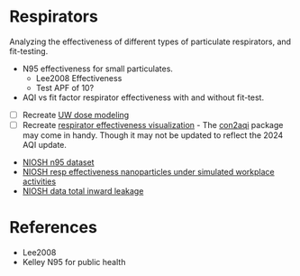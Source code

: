 # Respirators
Analyzing the effectiveness of different types of particulate respirators, and fit-testing.

- N95 effectiveness for small particulates.
  - Lee2008 Effectiveness
  - Test APF of 10?
- AQI vs fit factor respirator effectiveness with and without fit-test.
- [ ] Recreate [UW dose modeling](https://www.lni.wa.gov/safety-health/safety-rules/rulemaking-stakeholder-information/_WildFire/Wildfire-Health-Threats.pdf)
- [ ] Recreate [respirator effectiveness visualization](https://www.lni.wa.gov/safety-health/safety-rules/rulemaking-stakeholder-information/_WildFire/WildfireSmokeStakeholderMeeting8-10-20222.pdf)
      - The [con2aqi](https://cran.r-project.org/web/packages/con2aqi/index.html) package may come in handy. Though it may not be updated to reflect the 2024 AQI update.
- [NIOSH n95 dataset](https://www.cdc.gov/niosh/data/datasets/rd-1070-2023-0/)
- [NIOSH resp effectiveness nanoparticles under simulated workplace activities](https://www.cdc.gov/niosh/data/datasets/rd-1009-2019-0/default.html)
- [NIOSH data total inward leakage](https://www.cdc.gov/niosh/data/datasets/rd-1011-2019-1/default.html)

# References

- Lee2008
- Kelley N95 for public health
